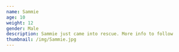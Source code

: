 ```yaml
---
name: Sammie
age: 10
weight: 12
gender: Male
description: Sammie just came into rescue. More info to follow
thumbnail: /img/Sammie.jpg
---
```


